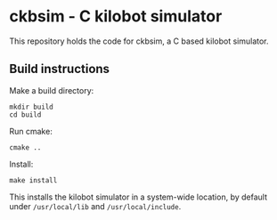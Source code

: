 # ckbsim - C kilobot simulator

This repository holds the code for ckbsim, a C based kilobot simulator.

## Build instructions

Make a build directory:

	mkdir build
	cd build

Run cmake:

	cmake ..

Install:

	make install

This installs the kilobot simulator in a system-wide location, by default
under `/usr/local/lib` and `/usr/local/include`.
